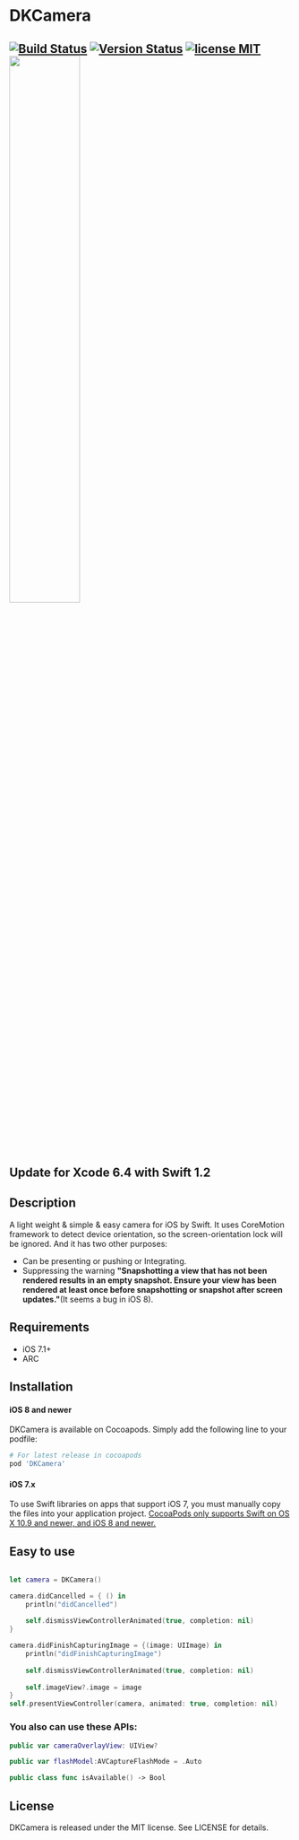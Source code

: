 DKCamera
=======================

 [![Build Status](https://secure.travis-ci.org/zhangao0086/DKCamera.svg)](http://travis-ci.org/zhangao0086/DKCamera) [![Version Status](http://img.shields.io/cocoapods/v/DKCamera.png)][docsLink] [![license MIT](http://img.shields.io/badge/license-MIT-orange.png)][mitLink]
<img width="50%" height="50%" src="https://raw.githubusercontent.com/zhangao0086/DKCamera/develop/Screenshot1.png" />
---


Update for Xcode 6.4 with Swift 1.2
---
## Description
A light weight & simple & easy camera for iOS by Swift. It uses CoreMotion framework to detect device orientation, so the screen-orientation lock will be ignored. And it has two other purposes:

* Can be presenting or pushing or Integrating.
* Suppressing the warning **"Snapshotting a view that has not been rendered results in an empty snapshot. Ensure your view has been rendered at least once before snapshotting or snapshot after screen updates."**(It seems a bug in iOS 8).

## Requirements
* iOS 7.1+
* ARC

## Installation
#### iOS 8 and newer
DKCamera is available on Cocoapods. Simply add the following line to your podfile:

```ruby
# For latest release in cocoapods
pod 'DKCamera'
```

#### iOS 7.x
To use Swift libraries on apps that support iOS 7, you must manually copy the files into your application project.
[CocoaPods only supports Swift on OS X 10.9 and newer, and iOS 8 and newer.](https://github.com/CocoaPods/blog.cocoapods.org/commit/6933ae5ccfc1e0b39dd23f4ec67d7a083975836d)

## Easy to use

```swift

let camera = DKCamera()

camera.didCancelled = { () in
    println("didCancelled")
    
    self.dismissViewControllerAnimated(true, completion: nil)
}

camera.didFinishCapturingImage = {(image: UIImage) in
    println("didFinishCapturingImage")
    
    self.dismissViewControllerAnimated(true, completion: nil)
    
    self.imageView?.image = image
}
self.presentViewController(camera, animated: true, completion: nil)

````

### You also can use these APIs:

```swift
public var cameraOverlayView: UIView?

public var flashModel:AVCaptureFlashMode = .Auto

public class func isAvailable() -> Bool
```

## License
DKCamera is released under the MIT license. See LICENSE for details.

[docsLink]:http://cocoadocs.org/docsets/DKCamera
[mitLink]:http://opensource.org/licenses/MIT
